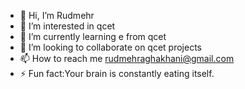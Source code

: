 - 👋 Hi, I’m Rudmehr
- 👀 I’m interested in qcet
- 🌱 I’m currently learning e from qcet
- 💞️ I’m looking to collaborate on qcet projects
- 📫 How to reach me rudmehraghakhani@gmail.com
- ⚡ Fun fact:Your brain is constantly eating itself.

<!---
RadmehrAghakhani/RadmehrAghakhani is a ✨ special ✨ repository because its `README.md` (this file) appears on your GitHub profile.
You can click the Preview link to take a look at your changes.
--->
